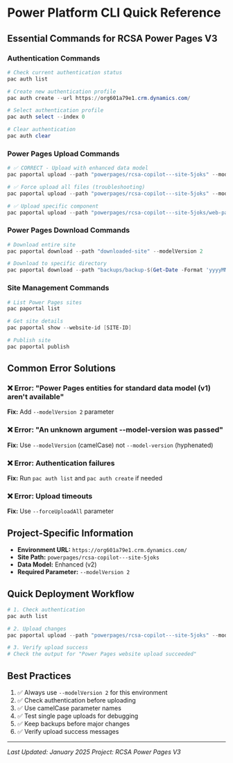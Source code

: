 # Power Platform CLI Quick Reference

## Essential Commands for RCSA Power Pages V3

### Authentication Commands

```powershell
# Check current authentication status
pac auth list

# Create new authentication profile
pac auth create --url https://org601a79e1.crm.dynamics.com/

# Select authentication profile
pac auth select --index 0

# Clear authentication
pac auth clear
```

### Power Pages Upload Commands

```powershell
# ✅ CORRECT - Upload with enhanced data model
pac paportal upload --path "powerpages/rcsa-copilot---site-5joks" --modelVersion 2

# ✅ Force upload all files (troubleshooting)
pac paportal upload --path "powerpages/rcsa-copilot---site-5joks" --modelVersion 2 --forceUploadAll

# ✅ Upload specific component
pac paportal upload --path "powerpages/rcsa-copilot---site-5joks/web-pages" --modelVersion 2
```

### Power Pages Download Commands

```powershell
# Download entire site
pac paportal download --path "downloaded-site" --modelVersion 2

# Download to specific directory
pac paportal download --path "backups/backup-$(Get-Date -Format 'yyyyMMdd-HHmmss')" --modelVersion 2
```

### Site Management Commands

```powershell
# List Power Pages sites
pac paportal list

# Get site details
pac paportal show --website-id [SITE-ID]

# Publish site
pac paportal publish
```

## Common Error Solutions

### ❌ Error: "Power Pages entities for standard data model (v1) aren't available"
**Fix:** Add `--modelVersion 2` parameter

### ❌ Error: "An unknown argument --model-version was passed"
**Fix:** Use `--modelVersion` (camelCase) not `--model-version` (hyphenated)

### ❌ Error: Authentication failures
**Fix:** Run `pac auth list` and `pac auth create` if needed

### ❌ Error: Upload timeouts
**Fix:** Use `--forceUploadAll` parameter

## Project-Specific Information

- **Environment URL:** `https://org601a79e1.crm.dynamics.com/`
- **Site Path:** `powerpages/rcsa-copilot---site-5joks`
- **Data Model:** Enhanced (v2)
- **Required Parameter:** `--modelVersion 2`

## Quick Deployment Workflow

```powershell
# 1. Check authentication
pac auth list

# 2. Upload changes
pac paportal upload --path "powerpages/rcsa-copilot---site-5joks" --modelVersion 2

# 3. Verify upload success
# Check the output for "Power Pages website upload succeeded"
```

## Best Practices

1. ✅ Always use `--modelVersion 2` for this environment
2. ✅ Check authentication before uploading
3. ✅ Use camelCase parameter names
4. ✅ Test single page uploads for debugging
5. ✅ Keep backups before major changes
6. ✅ Verify upload success messages

---

*Last Updated: January 2025*
*Project: RCSA Power Pages V3* 
